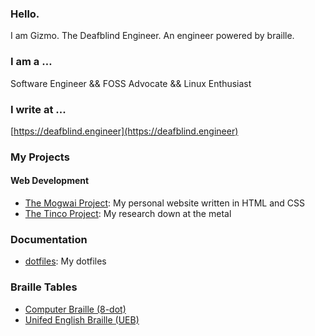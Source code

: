 ### Hello.

I am Gizmo. The Deafblind Engineer. An engineer powered by braille.

### I am a …

Software Engineer && FOSS Advocate && Linux Enthusiast

### I write at ...
[https://deafblind.engineer](https://deafblind.engineer)

### My Projects

#### Web Development
* [The Mogwai Project]( https://github.com/DeafblindEngineer/mogwai-project): My personal website written in HTML and CSS
* [The Tinco Project](https://github.com/DeafblindEngineer/tinco-project): My research down at the metal

### Documentation
* [dotfiles](https://github.com/DeafblindEngineer/dotfiles): My dotfiles

### Braille Tables
* [Computer Braille (8-dot)](https://github.com/DeafblindEngineer/computer-braille)
* [Unifed English Braille (UEB)](https://github.com/DeafblindEngineer/unified-english-braille)
